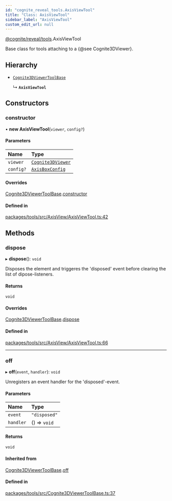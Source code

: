 ```yaml
---
id: "cognite_reveal_tools.AxisViewTool"
title: "Class: AxisViewTool"
sidebar_label: "AxisViewTool"
custom_edit_url: null
---
```


[@cognite/reveal/tools](../modules/cognite_reveal_tools.md).AxisViewTool

Base class for tools attaching to a {@see Cognite3DViewer}.

## Hierarchy

- [`Cognite3DViewerToolBase`](cognite_reveal_tools.Cognite3DViewerToolBase.md)

  ↳ **`AxisViewTool`**

## Constructors

### constructor

• **new AxisViewTool**(`viewer`, `config?`)

#### Parameters

| Name | Type |
| :------ | :------ |
| `viewer` | [`Cognite3DViewer`](cognite_reveal.Cognite3DViewer.md) |
| `config?` | [`AxisBoxConfig`](../modules/cognite_reveal_tools.md#axisboxconfig) |

#### Overrides

[Cognite3DViewerToolBase](cognite_reveal_tools.Cognite3DViewerToolBase.md).[constructor](cognite_reveal_tools.Cognite3DViewerToolBase.md#constructor)

#### Defined in

[packages/tools/src/AxisView/AxisViewTool.ts:42](https://github.com/cognitedata/reveal/blob/8cfa4004b/viewer/packages/tools/src/AxisView/AxisViewTool.ts#L42)

## Methods

### dispose

▸ **dispose**(): `void`

Disposes the element and triggeres the 'disposed' event before clearing the list
of dipose-listeners.

#### Returns

`void`

#### Overrides

[Cognite3DViewerToolBase](cognite_reveal_tools.Cognite3DViewerToolBase.md).[dispose](cognite_reveal_tools.Cognite3DViewerToolBase.md#dispose)

#### Defined in

[packages/tools/src/AxisView/AxisViewTool.ts:66](https://github.com/cognitedata/reveal/blob/8cfa4004b/viewer/packages/tools/src/AxisView/AxisViewTool.ts#L66)

___

### off

▸ **off**(`event`, `handler`): `void`

Unregisters an event handler for the 'disposed'-event.

#### Parameters

| Name | Type |
| :------ | :------ |
| `event` | ``"disposed"`` |
| `handler` | () => `void` |

#### Returns

`void`

#### Inherited from

[Cognite3DViewerToolBase](cognite_reveal_tools.Cognite3DViewerToolBase.md).[off](cognite_reveal_tools.Cognite3DViewerToolBase.md#off)

#### Defined in

[packages/tools/src/Cognite3DViewerToolBase.ts:37](https://github.com/cognitedata/reveal/blob/8cfa4004b/viewer/packages/tools/src/Cognite3DViewerToolBase.ts#L37)
